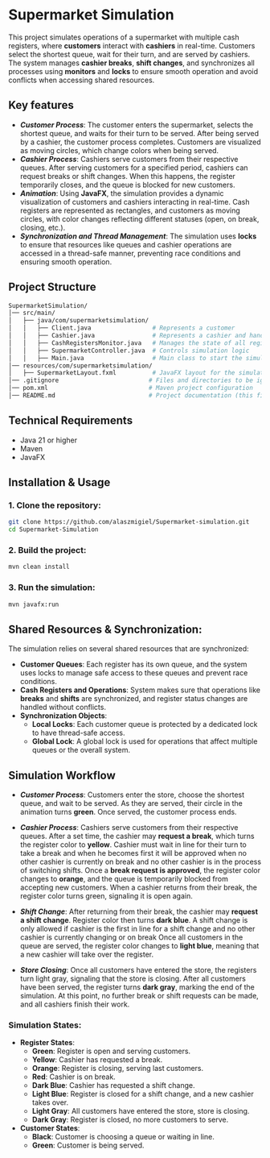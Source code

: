 # Supermarket Simulation
This project simulates operations of a supermarket with multiple cash registers, where **customers** interact with **cashiers** in real-time. 
Customers select the shortest queue, wait for their turn, and are served by cashiers. 
The system manages **cashier breaks**, **shift changes**, and synchronizes all processes using **monitors** and **locks** to ensure smooth operation and avoid conflicts when accessing shared resources.


## Key features 
- ***Customer Process***:  The customer enters the supermarket, selects the shortest queue, and waits for their turn to be served.
After being served by a cashier, the customer process completes. Customers are visualized as moving circles, which change colors when being served.
- ***Cashier Process***:  Cashiers serve customers from their respective queues.
After serving customers for a specified period, cashiers can request breaks or shift changes. When this happens, the register temporarily closes, and the queue is blocked for new customers.
- ***Animation***:  Using **JavaFX**, the simulation provides a dynamic visualization of customers and cashiers interacting in real-time.
Cash registers are represented as rectangles, and customers as moving circles, with color changes reflecting different statuses (open, on break, closing, etc.).
- ***Synchronization and Thread Management***: The simulation uses **locks** to ensure that resources like queues and cashier operations are accessed in a thread-safe manner, preventing race conditions and ensuring smooth operation. 

## Project Structure
```sh
SupermarketSimulation/
│── src/main/                    
│   ├── java/com/supermarketsimulation/  
│   │   ├── Client.java                 # Represents a customer 
│   │   ├── Cashier.java                # Represents a cashier and handles operations (serving, breaks, shifts)
│   │   ├── CashRegistersMonitor.java   # Manages the state of all registers and queues
│   │   ├── SupermarketController.java  # Controls simulation logic
│   │   ├── Main.java                   # Main class to start the simulation 
│── resources/com/supermarketsimulation/  
│   ├── SupermarketLayout.fxml          # JavaFX layout for the simulation interface
│── .gitignore                         # Files and directories to be ignored in version control
│── pom.xml                            # Maven project configuration
│── README.md                          # Project documentation (this file)
```

## Technical Requirements 
- Java 21 or higher
- Maven
- JavaFX

## Installation & Usage

### 1. Clone the repository:
```sh
git clone https://github.com/alaszmigiel/Supermarket-simulation.git
cd Supermarket-Simulation
```

### 2. Build the project:
```sh
mvn clean install
```

### 3. Run the simulation:
```sh
mvn javafx:run
```

## Shared Resources & Synchronization:
The simulation relies on several shared resources that are synchronized:
- **Customer Queues**: Each register has its own queue, and the system uses locks to manage safe access to these queues and prevent race conditions.
- **Cash Registers and Operations**: System makes sure that operations like **breaks** and **shifts** are synchronized, and register status changes are handled without conflicts.
- **Synchronization Objects**:
  - **Local Locks**: Each customer queue is protected by a dedicated lock to have thread-safe access.
  - **Global Lock**: A global lock is used for operations that affect multiple queues or the overall system.

## Simulation Workflow
- ***Customer Process***: Customers enter the store, choose the shortest queue, and wait to be served.
As they are served, their circle in the animation turns **green**. Once served, the customer process ends.

- ***Cashier Process***: Cashiers serve customers from their respective queues.
After a set time, the cashier may **request a break**, which turns the register color to **yellow**.
Cashier must wait in line for their turn to take a break and when he becomes first it will be approved when no other cashier is currently on break and no other cashier
is in the process of switching shifts.
Once a **break request is approved**, the register color changes to **orange**, and the queue is temporarily blocked from accepting new customers.
When a cashier returns from their break, the register color turns green, signaling it is open again.

- ***Shift Change***:
After returning from their break, the cashier may **request a shift change**. Register color then turns **dark blue**. A shift change is only allowed if
cashier is the first in line for a shift change and no other cashier is currently changing or on break
Once all customers in the queue are served, the register color changes to **light blue**, meaning that a new cashier will take over the register.

- ***Store Closing***: Once all customers have entered the store, the registers turn light gray, signaling that the store is closing.
After all customers have been served, the register turns **dark gray**, marking the end of the simulation.
At this point, no further break or shift requests can be made, and all cashiers finish their work.

### Simulation States:
- **Register States**:
  - **Green**: Register is open and serving customers.
  - **Yellow**: Cashier has requested a break.
  - **Orange**: Register is closing, serving last customers.
  - **Red**: Cashier is on break.
  - **Dark Blue**: Cashier has requested a shift change.
  - **Light Blue**: Register is closed for a shift change, and a new cashier takes over.
  - **Light Gray**: All customers have entered the store, store is closing.
  - **Dark Gray**: Register is closed, no more customers to serve.
- **Customer States**:
  - **Black**: Customer is choosing a queue or waiting in line.
  - **Green**: Customer is being served.

